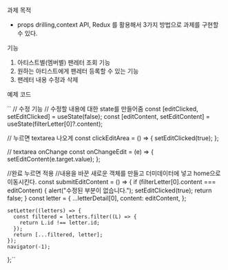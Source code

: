 과제 목적

- props drilling,context API, Redux 를 활용해서 3가지 방법으로 과제를 구현할 수 있다.

기능

1. 아티스트별(멤버별) 팬레터 조회 기능
2. 원하는 아티스트에게 팬레터 등록할 수 있는 기능
3. 팬레터 내용 수정과 삭제

예제 코드

`` // 수정 기능
// 수정할 내용에 대한 state를 만들어줌
const [editClicked, setEditClicked] = useState(false);
const [editContent, setEditContent] = useState(filterLetter[0]?.content);

// 누르면 textarea 나오게
const clickEditArea = () => {
setEditClicked(true);
};

// textarea onChange
const onChangeEdit = (e) => {
setEditContent(e.target.value);
};

//완료 누르면 적용
//내용을 바꾼 새로운 객체를 만들고 더미데이터에 넣고 home으로 이동시킨다.
const submitEditContent = () => {
if (filterLetter[0].content === editContent) {
alert("수정된 부분이 없습니다.");
setEditClicked(true);
return false;
}
const letter = {
...letterDetail[0],
content: editContent,
};

    setLetter((letters) => {
      const filtered = letters.filter((L) => {
        return L.id !== letter.id;
      });
      return [...filtered, letter];
    });
    navigator(-1);

};``
